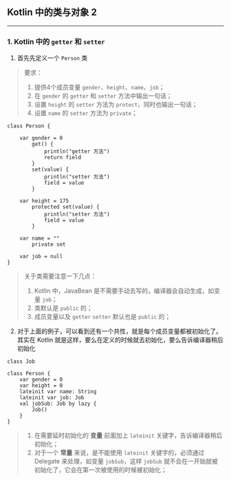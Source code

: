 ## Kotlin 中的类与对象 2

---

### 1. Kotlin 中的 `getter` 和 `setter`

1. 首先先定义一个 `Person` 类
> 要求：
> 1. 提供4个成员变量 `gender`、`height`、`name`、`job`；
> 2. 在 `gender` 的 `getter` 和 `setter` 方法中输出一句话；
> 3. 设置 `height` 的 `setter` 方法为 `protect`，同时也输出一句话；
> 4. 设置 `name` 的 `setter` 方法为 `private`；

```
class Person {

    var gender = 0
        get() {
            println("getter 方法")
            return field
        }
        set(value) {
            println("setter 方法")
            field = value
        }

    var height = 175
        protected set(value) {
            println("setter 方法")
            field = value
        }

    var name = ""
        private set

    var job = null
}
```
> 关于类需要注意一下几点：
> 1. Kotlin 中，JavaBean 是不需要手动去写的，编译器会自动生成，如变量 `job`；
> 2. 类默认是 `public` 的；
> 3. 成员变量以及 `getter` `setter` 默认也是 `public` 的；

2. 对于上面的例子，可以看到还有一个共性，就是每个成员变量都被初始化了。其实在 Kotlin 就是这样，要么在定义的时候就去初始化，要么告诉编译器稍后初始化

```
class Job

class Person {
    var gender = 0
    var height = 0
    lateinit var name: String
    lateinit var job: Job
    val jobSub: Job by lazy {
        Job()
    }
}
```

> 1. 在需要延时初始化的 **变量** 前面加上 `lateinit` 关键字，告诉编译器稍后初始化；
> 2. 对于一个 **常量** 来说，是不能使用 `lateinit` 关键字的，必须通过 Delegate 来处理，如变量 `jobSub`，这样 `jobSub` 就不会在一开始就被初始化了，它会在第一次被使用的时候被初始化；

